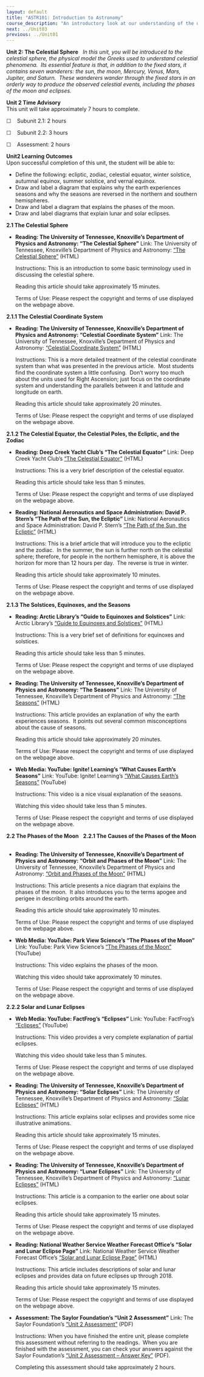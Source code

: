 ```yaml
---
layout: default
title: "ASTR101: Introduction to Astronomy"
course_description: "An introductory look at our understanding of the universe and how this understanding has changed from Ancient Greece through today."
next: ../Unit03
previous: ../Unit01
---
```

**Unit 2: The Celestial Sphere** <span id="2"></span> 
*In this unit, you will be introduced to the celestial sphere, the
physical model the Greeks used to understand celestial phenomena.  Its
essential feature is that, in addition to the fixed stars, it contains
seven wanderers: the sun, the moon, Mercury, Venus, Mars, Jupiter, and
Saturn.  These wanderers wander through the fixed stars in an orderly
way to produce the observed celestial events, including the phases of
the moon and eclipses.*

**Unit 2 Time Advisory**  
This unit will take approximately 7 hours to complete.  
  
 ☐    Subunit 2.1: 2 hours  
  
 ☐    Subunit 2.2: 3 hours  
  
 ☐    Assessment: 2 hours

**Unit2 Learning Outcomes**  
Upon successful completion of this unit, the student will be able to:
-   Define the following: ecliptic, zodiac, celestial equator, winter
    solstice, autumnal equinox, summer solstice, and vernal equinox.
-   Draw and label a diagram that explains why the earth experiences
    seasons and why the seasons are reversed in the northern and
    southern hemispheres.
-   Draw and label a diagram that explains the phases of the moon.
-   Draw and label diagrams that explain lunar and solar eclipses.

**2.1 The Celestial Sphere** <span id="2.1"></span> 
-   **Reading: The University of Tennessee, Knoxville’s Department of
    Physics and Astronomy: “The Celestial Sphere”**
    Link: The University of Tennessee, Knoxville’s Department of Physics
    and Astronomy: [“The Celestial
    Sphere”](http://csep10.phys.utk.edu/astr161/lect/celestial/celestial.html)
    (HTML)  
      
     Instructions: This is an introduction to some basic terminology
    used in discussing the celestial sphere.  
      
     Reading this article should take approximately 15 minutes.  
      
     Terms of Use: Please respect the copyright and terms of use
    displayed on the webpage above.

**2.1.1 The Celestial Coordinate System** <span id="2.1.1"></span> 
-   **Reading: The University of Tennessee, Knoxville’s Department of
    Physics and Astronomy: “Celestial Coordinate System”**
    Link: The University of Tennessee, Knoxville’s Department of Physics
    and Astronomy: [“Celestial Coordinate
    System”](http://csep10.phys.utk.edu/astr161/lect/time/coordinates.html)
    (HTML)  
      
     Instructions: This is a more detailed treatment of the celestial
    coordinate system than what was presented in the previous article.
     Most students find the coordinate system a little confusing.  Don’t
    worry too much about the units used for Right Ascension; just focus
    on the coordinate system and understanding the parallels between it
    and latitude and longitude on earth.  
      
     Reading this article should take approximately 20 minutes.  
      
     Terms of Use: Please respect the copyright and terms of use
    displayed on the webpage above.

**2.1.2 The Celestial Equator, the Celestial Poles, the Ecliptic, and
the Zodiac** <span id="2.1.2"></span> 
-   **Reading: Deep Creek Yacht Club’s “The Celestial Equator”**
    Link: Deep Creek Yacht Club’s [“The Celestial
    Equator”](https://web.archive.org/web/20121026131025/http://www.deepcreekyachtclub.com/WebPage/Celestialequator.html)
    (HTML)  
      
     Instructions: This is a very brief description of the celestial
    equator.  
      
     Reading this article should take less than 5 minutes.  
      
     Terms of Use: Please respect the copyright and terms of use
    displayed on the webpage above.

-   **Reading: National Aeronautics and Space Administration: David P.
    Stern’s “The Path of the Sun, the Ecliptic”**
    Link: National Aeronautics and Space Administration: David P.
    Stern’s [“The Path of the Sun, the
    Ecliptic”](http://www-spof.gsfc.nasa.gov/stargaze/Secliptc.htm)
    (HTML)  
      
     Instructions: This is a brief article that will introduce you to
    the ecliptic and the zodiac.  In the summer, the sun is further
    north on the celestial sphere; therefore, for people in the northern
    hemisphere, it is above the horizon for more than 12 hours per day.
     The reverse is true in winter.  
      
     Reading this article should take approximately 10 minutes.  
      
     Terms of Use: Please respect the copyright and terms of use
    displayed on the webpage above.

**2.1.3 The Solstices, Equinoxes, and the Seasons** <span
id="2.1.3"></span> 
-   **Reading: Arctic Library’s “Guide to Equinoxes and Solstices”**
    Link: Arctic Library’s [“Guide to Equinoxes and
    Solstices”](http://www.athropolis.com/sunrise/def-sol2.htm) (HTML)  
      
     Instructions: This is a very brief set of definitions for equinoxes
    and solstices.  
      
     Reading this article should take less than 5 minutes.  
      
     Terms of Use: Please respect the copyright and terms of use
    displayed on the webpage above.

-   **Reading: The University of Tennessee, Knoxville’s Department of
    Physics and Astronomy: “The Seasons”**
    Link: The University of Tennessee, Knoxville’s Department of Physics
    and Astronomy: [“The
    Seasons”](http://csep10.phys.utk.edu/astr161/lect/time/seasons.html)
    (HTML)  
      
     Instructions: This article provides an explanation of why the earth
    experiences seasons.  It points out several common misconceptions
    about the cause of seasons.  
      
     Reading this article should take approximately 20 minutes.  
      
     Terms of Use: Please respect the copyright and terms of use
    displayed on the webpage above.

-   **Web Media: YouTube: Ignite! Learning’s “What Causes Earth’s
    Seasons”**
    Link: YouTube: Ignite! Learning’s [“What Causes Earth’s
    Seasons”](http://www.youtube.com/watch?v=DuiQvPLWziQ) (YouTube)  
      
     Instructions: This video is a nice visual explanation of the
    seasons.  
      
     Watching this video should take less than 5 minutes.  
      
     Terms of Use: Please respect the copyright and terms of use
    displayed on the webpage above.

**2.2 The Phases of the Moon** <span id="2.2"></span> 
**2.2.1 The Causes of the Phases of the Moon** <span id="2.2.1"></span> 
-   **Reading: The University of Tennessee, Knoxville’s Department of
    Physics and Astronomy: “Orbit and Phases of the Moon”**
    Link: The University of Tennessee, Knoxville’s Department of Physics
    and Astronomy: [“Orbit and Phases of the
    Moon”](http://csep10.phys.utk.edu/astr161/lect/time/moonorbit.html)
    (HTML)  
      
     Instructions: This article presents a nice diagram that explains
    the phases of the moon.  It also introduces you to the terms apogee
    and perigee in describing orbits around the earth.  
      
     Reading this article should take approximately 10 minutes.  
      
     Terms of Use: Please respect the copyright and terms of use
    displayed on the webpage above.

-   **Web Media: YouTube: Park View Science’s “The Phases of the Moon”**
    Link: YouTube: Park View Science’s [“The Phases of the
    Moon”](http://www.youtube.com/watch?v=0vXWXqGmPCk&feature=related)
    (YouTube)  
      
     Instructions: This video explains the phases of the moon.  
      
     Watching this video should take approximately 10 minutes.  
      
     Terms of Use: Please respect the copyright and terms of use
    displayed on the webpage above.

**2.2.2 Solar and Lunar Eclipses** <span id="2.2.2"></span> 
-   **Web Media: YouTube: FactFrog’s “Eclipses”**
    Link: YouTube: FactFrog’s
    [“Eclipses”](http://www.youtube.com/watch?v=ilSkZQafybk) (YouTube)  
      
     Instructions: This video provides a very complete explanation of
    partial eclipses.  
      
     Watching this video should take less than 5 minutes.  
      
     Terms of Use: Please respect the copyright and terms of use
    displayed on the webpage above.

-   **Reading: The University of Tennessee, Knoxville’s Department of
    Physics and Astronomy: “Solar Eclipses”**
    Link: The University of Tennessee, Knoxville’s Department of Physics
    and Astronomy: [“Solar
    Eclipses”](http://csep10.phys.utk.edu/astr161/lect/time/eclipses.html)
    (HTML)  
      
     Instructions: This article explains solar eclipses and provides
    some nice illustrative animations.  
      
     Reading this article should take approximately 15 minutes.  
      
     Terms of Use: Please respect the copyright and terms of use
    displayed on the webpage above.

-   **Reading: The University of Tennessee, Knoxville’s Department of
    Physics and Astronomy: “Lunar Eclipses”**
    Link: The University of Tennessee, Knoxville’s Department of Physics
    and Astronomy: [“Lunar
    Eclipses”](http://csep10.phys.utk.edu/astr161/lect/time/eclipses_lunar.html)
    (HTML)  
      
     Instructions: This article is a companion to the earlier one about
    solar eclipses.  
      
     Reading this article should take approximately 15 minutes.  
      
     Terms of Use: Please respect the copyright and terms of use
    displayed on the webpage above.

-   **Reading: National Weather Service Weather Forecast Office’s “Solar
    and Lunar Eclipse Page”**
    Link: National Weather Service Weather Forecast Office’s [“Solar and
    Lunar Eclipse Page”](http://www.crh.noaa.gov/fsd/?n=suneclipse)
    (HTML)  
      
     Instructions: This article includes descriptions of solar and lunar
    eclipses and provides data on future eclipses up through 2018.  
      
     Reading this article should take approximately 15 minutes.  
      
     Terms of Use: Please respect the copyright and terms of use
    displayed on the webpage above.

-   **Assessment: The Saylor Foundation’s “Unit 2 Assessment”**
    Link: The Saylor Foundation’s [“Unit 2
    Assessment”](https://resources.saylor.org/archived/wp-content/uploads/2012/10/ASTR101-Unit-2-Assessment.FINAL_.pdf)
    (PDF)  
      
     Instructions: When you have finished the entire unit, please
    complete this assessment without referring to the readings.  When
    you are finished with the assessment, you can check your answers
    against the Saylor Foundation’s [“Unit 2 Assessment – Answer
    Key”](https://resources.saylor.org/archived/wp-content/uploads/2012/10/ASTR101-Unit-2-Answer-Key.FINAL_.pdf)
    (PDF).  
      
     Completing this assessment should take approximately 2 hours.


